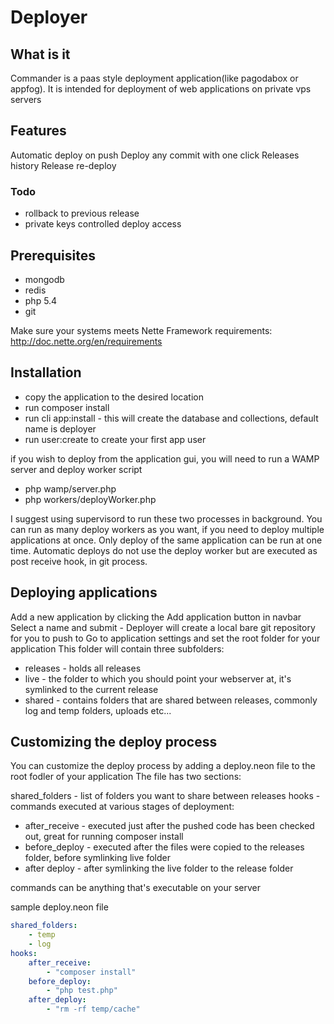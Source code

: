 Deployer
=========

## What is it

Commander is a paas style deployment application(like pagodabox or appfog). It is intended for deployment of web applications on private vps servers

## Features

Automatic deploy on push
Deploy any commit with one click
Releases history
Release re-deploy

### Todo
- rollback to previous release
- private keys controlled deploy access

## Prerequisites

- mongodb
- redis
- php 5.4
- git

Make sure your systems meets Nette Framework requirements: http://doc.nette.org/en/requirements

## Installation

- copy the application to the desired location
- run composer install
- run cli app:install - this will create the database and collections, default name is deployer
- run user:create to create your first app user

if you wish to deploy from the application gui, you will need to run a WAMP server and deploy worker script

- php wamp/server.php
- php workers/deployWorker.php

I suggest using supervisord to run these two processes in background. You can run as many deploy workers as you want, if you need to deploy multiple applications at once.
Only deploy of the same application can be run at one time. Automatic deploys do not use the deploy worker but are executed as post receive hook, in git process.

## Deploying applications

Add a new application by clicking the Add application button in navbar
Select a name and submit - Deployer will create a local bare git repository for you to push to
Go to application settings and set the root folder for your application
This folder will contain three subfolders:

- releases - holds all releases
- live - the folder to which you should point your webserver at, it's symlinked to the current release
- shared - contains folders that are shared between releases, commonly log and temp folders, uploads etc...

## Customizing the deploy process

You can customize the deploy process by adding a deploy.neon file to the root fodler of your application
The file has two sections:

shared_folders - list of folders you want to share between releases
hooks - commands executed at various stages of deployment:
- after_receive - executed just after the pushed code has been checked out, great for running composer install
- before_deploy - executed after the files were copied to the releases folder, before symlinking live folder
- after deploy - after symlinking the live folder to the release folder

commands can be anything that's executable on your server

sample deploy.neon file

```yaml
shared_folders:
	- temp
	- log
hooks:
	after_receive:
		- "composer install"
	before_deploy:
		- "php test.php"
	after_deploy:
		- "rm -rf temp/cache"
```